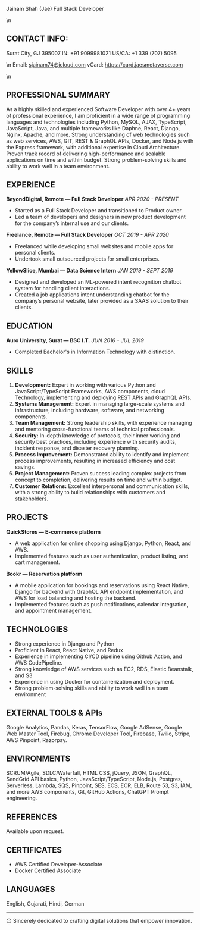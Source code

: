 Jainam Shah (Jae)
Full Stack Developer

\n
## CONTACT INFO:
Surat City, GJ 395007
IN: +91 9099981021
US/CA: +1 339 (707) 5095

\n
Email: sjainam74@icloud.com
vCard: https://card.jaesmetaverse.com

\n
## PROFESSIONAL SUMMARY

As a highly skilled and experienced Software Developer with over 4+ years of professional experience, I am proficient in a wide range of programming languages and technologies including Python, MySQL, AJAX, TypeScript, JavaScript, Java, and multiple frameworks like Daphne, React, Django, Nginx, Apache, and more. Strong understanding of web technologies such as web services, AWS, GIT, REST & GraphQL APIs, Docker, and Node.js with the Express framework, with additional expertise in Cloud Architecture. Proven track record of delivering high-performance and scalable applications on time and within budget. Strong problem-solving skills and ability to work well in a team environment.

## EXPERIENCE

**BeyondDigital, Remote — Full Stack Developer**
*APR 2020 - PRESENT*

- Started as a Full Stack Developer and transitioned to Product owner.
- Led a team of developers and designers in new product development for the company’s internal use and our clients.

**Freelance, Remote — Full Stack Developer**
*OCT 2019 - APR 2020*

- Freelanced while developing small websites and mobile apps for personal clients.
- Undertook small outsourced projects for small enterprises.

**YellowSlice, Mumbai — Data Science Intern**
*JAN 2019 - SEPT 2019*

- Designed and developed an ML-powered intent recognition chatbot system for handling client interactions.
- Created a job applications intent understanding chatbot for the company’s personal website, later provided as a SAAS solution to their clients.

## EDUCATION

**Auro University, Surat — BSC I.T.**
*JUN 2016 - JUL 2019*

- Completed Bachelor's in Information Technology with distinction.

## SKILLS

1. **Development:** Expert in working with various Python and JavaScript/TypeScript Frameworks, AWS components, cloud Technology, implementing and deploying REST APIs and GraphQL APIs.
2. **Systems Management:** Expert in managing large-scale systems and infrastructure, including hardware, software, and networking components.
3. **Team Management:** Strong leadership skills, with experience managing and mentoring cross-functional teams of technical professionals.
4. **Security:** In-depth knowledge of protocols, their inner working and security best practices, including experience with security audits, incident response, and disaster recovery planning.
5. **Process Improvement:** Demonstrated ability to identify and implement process improvements, resulting in increased efficiency and cost savings.
6. **Project Management:** Proven success leading complex projects from concept to completion, delivering results on time and within budget.
7. **Customer Relations:** Excellent interpersonal and communication skills, with a strong ability to build relationships with customers and stakeholders.

## PROJECTS

**QuickStores — E-commerce platform**
- A web application for online shopping using Django, Python, React, and AWS.
- Implemented features such as user authentication, product listing, and cart management.

**Bookr — Reservation platform**
- A mobile application for bookings and reservations using React Native, Django for backend with GraphQL API endpoint implementation, and AWS for load balancing and hosting the backend.
- Implemented features such as push notifications, calendar integration, and appointment management.

## TECHNOLOGIES

- Strong experience in Django and Python
- Proficient in React, React Native, and Redux
- Experience in implementing CI/CD pipeline using Github Action, and AWS CodePipeline.
- Strong knowledge of AWS services such as EC2, RDS, Elastic Beanstalk, and S3
- Experience in using Docker for containerization and deployment.
- Strong problem-solving skills and ability to work well in a team environment

## EXTERNAL TOOLS & APIs

Google Analytics, Pandas, Keras, TensorFlow, Google AdSense, Google Web Master Tool, Firebug, Chrome Developer Tool, Firebase, Twilio, Stripe, AWS Pinpoint, Razorpay.

## ENVIRONMENTS

SCRUM/Agile, SDLC/Waterfall, HTML CSS, jQuery, JSON, GraphQL, SendGrid API basics, Python, JavaScript/TypeScript, Node.js, Postgres, Serverless, Lambda, SQS, Pinpoint, SES, ECS, ECR, ELB, Route 53, S3, IAM, and more AWS components, Git, GitHub Actions, ChatGPT Prompt engineering.

## REFERENCES

Available upon request.

## CERTIFICATES

- AWS Certified Developer-Associate
- Docker Certified Associate

## LANGUAGES

English, Gujarati, Hindi, German

---

😉 Sincerely dedicated to crafting digital solutions that empower innovation.
